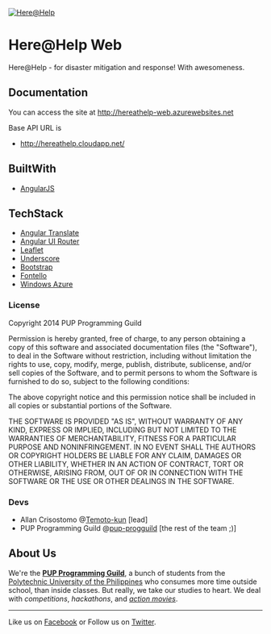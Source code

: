[![Here@Help](https://raw.githubusercontent.com/pup-progguild/hereathelp_api/master/public/img/here_help_monochrome_long.png)](https://github.com/pup-progguild/hereathelp_api)
# Here@Help Web

Here@Help - for disaster mitigation and response! With awesomeness.

## Documentation

You can access the site at http://hereathelp-web.azurewebsites.net

Base API URL is

* http://hereathelp.cloudapp.net/

## BuiltWith

- [AngularJS](https://angularjs.org/)

## TechStack

- [Angular Translate](http://angular-translate.github.io/)
- [Angular UI Router](https://github.com/angular-ui/ui-router)
- [Leaflet](http://leafletjs.com/)
- [Underscore](http://underscorejs.org/)
- [Bootstrap](http://getbootstrap.com/)
- [Fontello](http://fontello.com/)
- [Windows Azure](http://www.windowsazure.com)

### License

Copyright 2014 PUP Programming Guild

Permission is hereby granted, free of charge, to any person obtaining a copy
of this software and associated documentation files (the "Software"), to deal
in the Software without restriction, including without limitation the rights
to use, copy, modify, merge, publish, distribute, sublicense, and/or sell
copies of the Software, and to permit persons to whom the Software is
furnished to do so, subject to the following conditions:

The above copyright notice and this permission notice shall be included in
all copies or substantial portions of the Software.

THE SOFTWARE IS PROVIDED "AS IS", WITHOUT WARRANTY OF ANY KIND, EXPRESS OR
IMPLIED, INCLUDING BUT NOT LIMITED TO THE WARRANTIES OF MERCHANTABILITY,
FITNESS FOR A PARTICULAR PURPOSE AND NONINFRINGEMENT. IN NO EVENT SHALL THE
AUTHORS OR COPYRIGHT HOLDERS BE LIABLE FOR ANY CLAIM, DAMAGES OR OTHER
LIABILITY, WHETHER IN AN ACTION OF CONTRACT, TORT OR OTHERWISE, ARISING FROM,
OUT OF OR IN CONNECTION WITH THE SOFTWARE OR THE USE OR OTHER DEALINGS IN
THE SOFTWARE.

### Devs

- Allan Crisostomo @[Temoto-kun](https://github.com/Temoto-kun) [lead]
- PUP Programming Guild @[pup-progguild](https://github.com/pup-progguild) [the rest of the team ;)]

About Us
--------

We're the [**PUP Programming Guild**](https://github.com/pup-progguild/), a bunch of students from the [Polytechnic University of the Philippines](http://www.pup.edu.ph) who consumes more time outside school, than inside classes. But really, we take our studies to heart. We deal with *competitions*, *hackathons*, and [*action movies*](http://www.youtube.com/watch?v=Xt_OgYMQFRY).

--------

Like us on [Facebook](https://www.facebook.com/PupProgrammingGuild) or Follow us on [Twitter](https://twitter.com/pup_progguild).
